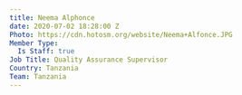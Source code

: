 ```yaml
---
title: Neema Alphonce
date: 2020-07-02 18:28:00 Z
Photo: https://cdn.hotosm.org/website/Neema+Alfonce.JPG
Member Type:
  Is Staff: true
Job Title: Quality Assurance Supervisor
Country: Tanzania
Team: Tanzania
---
```


